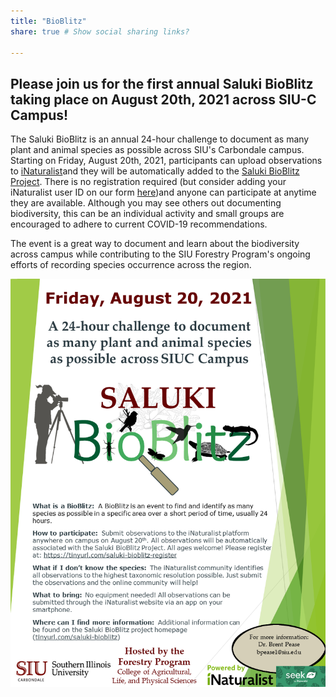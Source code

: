 ```yaml
---
title: "BioBlitz"
share: true # Show social sharing links?

---
```




## Please join us for the first annual Saluki BioBlitz taking place on August 20th, 2021 across SIU-C Campus!     

The Saluki BioBlitz is an annual 24-hour challenge to document as many plant and animal species as possible across SIU's Carbondale campus. Starting on Friday, August 20th, 2021, participants can upload observations to [iNaturalist](https://www.inaturalist.org)and they will be automatically added to the [Saluki BioBlitz Project](https://www.inaturalist.org/projects/southern-illinois-university-saluki-bioblitz). There is no registration required (but consider adding your iNaturalist user ID on our form [here](https://tinyurl.com/saluki-bioblitz-register))and anyone can participate at anytime they are available. Although you may see others out documenting biodiversity, this can be an individual activity and small groups are encouraged to adhere to current COVID-19 recommendations.    

The event is a great way to document and learn about the biodiversity across campus while contributing to the SIU Forestry Program's ongoing efforts of recording species occurrence across the region.

![Saluki BioBlitz Flyer](featured.png)    


